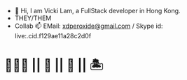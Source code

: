- 👋 Hi, I am Vicki Lam, a FullStack developer in Hong Kong.
- THEY/THEM
- Collab 📫 EMail: xdperoxide@gmail.com / Skype id: live:.cid.f129ae11a28c2d0f
# 🏋🏼‍♀️ || 🚴 || 💅 || 🏝

